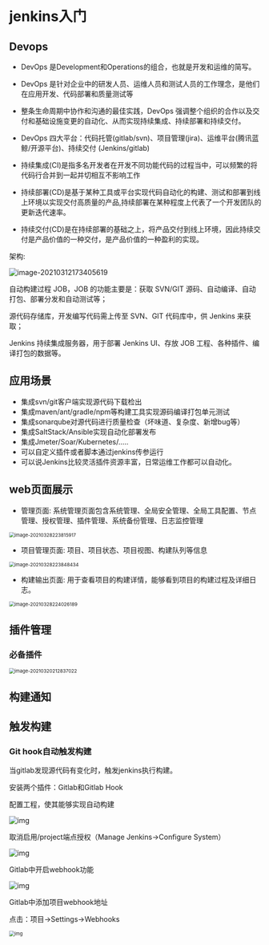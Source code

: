 # jenkins入门

## Devops

- DevOps 是Development和Operations的组合，也就是开发和运维的简写。
- DevOps 是针对企业中的研发人员、运维人员和测试人员的工作理念，是他们在应用开发、代码部署和质量测试等
- 整条生命周期中协作和沟通的最佳实践，DevOps 强调整个组织的合作以及交付和基础设施变更的自动化、从而实现持续集成、持续部署和持续交付。
- DevOps 四大平台：代码托管(gitlab/svn)、项目管理(jira)、运维平台(腾讯蓝鲸/开源平台)、持续交付
  (Jenkins/gitlab)  



- 持续集成(CI)是指多名开发者在开发不同功能代码的过程当中，可以频繁的将代码行合并到一起并切相互不影响工作 

- 持续部署(CD)是基于某种工具或平台实现代码自动化的构建、测试和部署到线上环境以实现交付高质量的产品,持续部署在某种程度上代表了一个开发团队的更新迭代速率。  
- 持续交付(CD)是在持续部署的基础之上，将产品交付到线上环境，因此持续交付是产品价值的一种交付，是产品价值的一种盈利的实现。  



架构:

![image-20210312173405619](https://gitee.com/c_honghui/picture/raw/master/img/20210312173405.png)

自动构建过程 JOB，JOB 的功能主要是：获取 SVN/GIT 源码、自动编译、自动打包、部署分发和自动测试等；

源代码存储库，开发编写代码需上传至 SVN、GIT 代码库中，供 Jenkins 来获取；

Jenkins 持续集成服务器，用于部署 Jenkins UI、存放 JOB 工程、各种插件、编译打包的数据等。

## 应用场景

- 集成svn/git客户端实现源代码下载检出
- 集成maven/ant/gradle/npm等构建工具实现源码编译打包单元测试
- 集成sonarqube对源代码进行质量检查（坏味道、复杂度、新增bug等）
- 集成SaltStack/Ansible实现自动化部署发布
- 集成Jmeter/Soar/Kubernetes/.....
- 可以自定义插件或者脚本通过jenkins传参运行
- 可以说Jenkins比较灵活插件资源丰富，日常运维工作都可以自动化。

## web页面展示

- 管理页面: 系统管理页面包含系统管理、全局安全管理、全局工具配置、节点管理、授权管理、插件管理、系统备份管理、日志监控管理

<img src="https://gitee.com/c_honghui/picture/raw/master/img/20210328223816.png" alt="image-20210328223815917" style="zoom:67%;" />

- 项目管理页面: 项目、项目状态、项目视图、构建队列等信息

<img src="https://gitee.com/c_honghui/picture/raw/master/img/20210328223848.png" alt="image-20210328223848434" style="zoom:67%;" />

- 构建输出页面: 用于查看项目的构建详情，能够看到项目的构建过程及详细日志。

<img src="https://gitee.com/c_honghui/picture/raw/master/img/20210328224026.png" alt="image-20210328224026189" style="zoom:67%;" />



## 插件管理

### 必备插件

<img src="https://gitee.com/c_honghui/picture/raw/master/img/20210320212844.png" alt="image-20210320212837022" style="zoom:67%;" />





## 构建通知

## 触发构建

### Git hook自动触发构建

当gitlab发现源代码有变化时，触发jenkins执行构建。

安装两个插件：Gitlab和Gitlab Hook

配置工程，使其能够实现自动构建

![img](https://gitee.com/c_honghui/picture/raw/master/img/20210312145246.png)

取消启用/project端点授权（Manage Jenkins->Configure System）

![img](https://gitee.com/c_honghui/picture/raw/master/img/20210312145344.png)

Gitlab中开启webhook功能

![img](https://gitee.com/c_honghui/picture/raw/master/img/20210312145357.png)

Gitlab中添加项目webhook地址

点击：项目->Settings->Webhooks

<img src="https://gitee.com/c_honghui/picture/raw/master/img/20210312145443.png" alt="img" style="zoom:67%;" />

